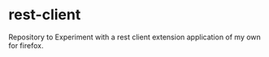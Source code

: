 # rest-client
Repository to Experiment with a rest client extension application of my own for firefox.
